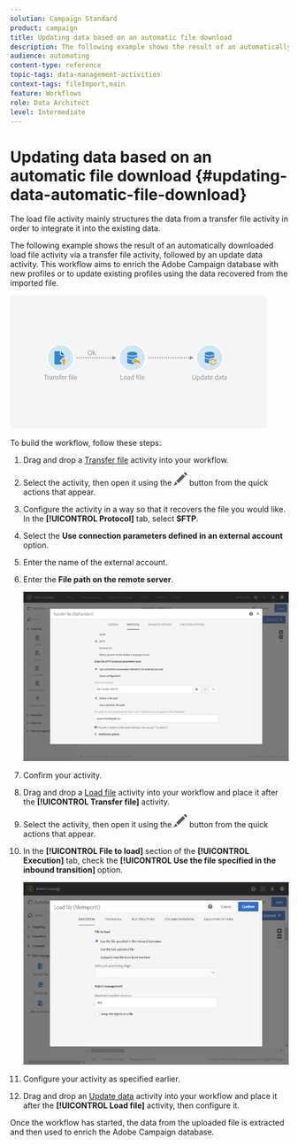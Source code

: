 ```yaml
---
solution: Campaign Standard
product: campaign
title: Updating data based on an automatic file download
description: The following example shows the result of an automatically downloaded load file activity via a transfer file activity, followed by an update data activity. 
audience: automating
content-type: reference
topic-tags: data-management-activities
context-tags: fileImport,main
feature: Workflows
role: Data Architect
level: Intermediate
---
```


# Updating data based on an automatic file download {#updating-data-automatic-file-download}

The load file activity mainly structures the data from a transfer file activity in order to integrate it into the existing data.

The following example shows the result of an automatically downloaded load file activity via a transfer file activity, followed by an update data activity. This workflow aims to enrich the Adobe Campaign database with new profiles or to update existing profiles using the data recovered from the imported file.

![](assets/load_file_workflow_ex1.png)

To build the workflow, follow these steps:

1. Drag and drop a [Transfer file](../../automating/using/transfer-file.md) activity into your workflow.
1. Select the activity, then open it using the ![](assets/edit_darkgrey-24px.png) button from the quick actions that appear.
1. Configure the activity in a way so that it recovers the file you would like. In the **[!UICONTROL Protocol]** tab, select **SFTP**.
1. Select the **Use connection parameters defined in an external account** option.
1. Enter the name of the external account.
1. Enter the **File path on the remote server**.

   ![](assets/wkf_file_transfer_07.png)

1. Confirm your activity.
1. Drag and drop a [Load file](../../automating/using/load-file.md) activity into your workflow and place it after the **[!UICONTROL Transfer file]** activity.
1. Select the activity, then open it using the ![](assets/edit_darkgrey-24px.png) button from the quick actions that appear.
1. In the **[!UICONTROL File to load]** section of the **[!UICONTROL Execution]** tab, check the **[!UICONTROL Use the file specified in the inbound transition]** option.

   ![](assets/wkf_file_loading8.png)

1. Configure your activity as specified earlier.
1. Drag and drop an [Update data](../../automating/using/update-data.md) activity into your workflow and place it after the **[!UICONTROL Load file]** activity, then configure it.

Once the workflow has started, the data from the uploaded file is extracted and then used to enrich the Adobe Campaign database.
